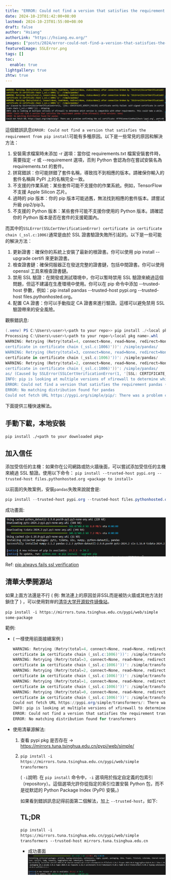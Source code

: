 ```yaml
---
title: "ERROR: Could not find a version that satisfies the requirement from pip install"
date: 2024-10-23T01:42:00+08:00
lastmod: 2024-10-23T01:55:00+08:00
draft: false
author: "Hsiang"
authorLink: "https://hsiang.eu.org/"
images: ["posts/2024/error-could-not-find-a-version-that-satisfies-the-requirement-from-pip-install/SSLError.png"]
featuredimage: SSLError.png
tags: []
toc:
  enable: true
lightgallery: true
zhtw: true
---
```

![SSLError.png](SSLError.png "SSLError")

這個錯誤訊息`ERROR: Could not find a version that satisfies the requirement from pip install`可能有多種原因。以下是一些常見的原因和解決方法：
1. 安裝需求檔案時未添加 -r 選項：當你從 requirements.txt 檔案安裝套件時，需要指定 -r 或 --requirement 選項，否則 Python 會認為你在嘗試安裝名為 requirements.txt 的套件。
2. 拼寫錯誤：你可能拼錯了套件名稱，導致找不到相應的版本。請確保你輸入的套件名稱與 PyPI 上的名稱完全一致。
3. 不支援的作業系統：某些套件可能不支援你的作業系統。例如，TensorFlow 不支援 Apple Silicon 芯片。
4. 過時的 pip 版本：你的 pip 版本可能過舊，無法找到相應的套件版本。請嘗試升級 pip2/pip3。
5. 不支援的 Python 版本：某些套件可能不支援你使用的 Python 版本。請確認你的 Python 版本是否在套件的支援範圍內。

而其中的`SSLError(SSLCertVerificationError) certificate in certificate chain (_ssl.c:1006)`通常是由於 SSL 證書驗證失敗所引起的。以下是一些可能的解決方法：
1. 更新證書：確保你的系統上安裝了最新的根證書。你可以使用 pip install --upgrade certifi 來更新證書。
2. 檢查證書鏈：確保伺服器正在發送完整的證書鏈，包括中間證書。你可以使用 openssl 工具來檢查證書鏈。
3. 禁用 SSL 驗證：在開發或測試環境中，你可以暫時禁用 SSL 驗證來繞過這個問題，但這不建議在生產環境中使用。你可以在 pip 命令中添加 --trusted-host 參數，例如：pip install pandas --trusted-host pypi.org --trusted-host files.pythonhosted.org。
4. 配置 CA 證書：你可以手動指定 CA 證書來進行驗證。這樣可以避免禁用 SSL 驗證帶來的安全風險。

觀察錯訊息:
```ps1
(.venv) PS C:\Users\<user>\<path to your repo>> pip install ./<local pkg name>.whl
Processing C:\Users\<user>\<path to your repo>\<local pkg name>.whl
WARNING: Retrying (Retry(total=4, connect=None, read=None, redirect=None, status=None)) after connection broken by 'SSLError(SSLCertVerificationEr
certificate in certificate chain (_ssl.c:1006)'))': /simple/pandas/
WARNING: Retrying (Retry(total=3, connect=None, read=None, redirect=None, status=None)) after connection broken by 'SSLError(SSLCertVerificationEr
certificate in certificate chain (_ssl.c:1006)'))': /simple/pandas/
WARNING: Retrying (Retry(total=2, connect=None, read=None, redirect=None, status=None)) after connection broken by 'SSLError(SSLCertVerificationEr
certificate in certificate chain (_ssl.c:1006)'))': /simple/pandas/
as/ (Caused by SSLError(SSLCertVerificationError(1, '[SSL: CERTIFICATE_VERIFY_FAILED] certificate verify failed: self-signed certificate in certificate chain (_ssl.c:1006)'))) - skipping
INFO: pip is looking at multiple versions of xfirewall to determine which version is compatible with other requirements. This could take a while.
ERROR: Could not find a version that satisfies the requirement pandas (from xfirewall) (from versions: none)
ERROR: No matching distribution found for pandas
Could not fetch URL https://pypi.org/simple/pip/: There was a problem confirming the ssl certificate: HTTPSConnectionPool(host='pypi.org', port=443): Max retries exceeded with url: /simple/pip/ (Caused by SSLError(SSLCertVerificationError(1, '[SSL: CERTIFICATE_VERIFY_FAILED] certificate verify failed: self-signed certificate in certificate chain (_ssl.c:1006)'))) - skipping
```
下面提供三種快速解法。

## 手動下載，本地安裝
`pip install ./<path to your downloaded pkg>`

## 加入信任
添加受信任的主機：如果你在公司網路或防火牆後面，可以嘗試添加受信任的主機來繞過 SSL 驗證。使用以下命令：
`pip install --trusted-host pypi.org --trusted-host files.pythonhosted.org <package to install>`

以前面的失敗案例，安裝`pandas`失敗來說就會是:
```ps1
pip install --trusted-host pypi.org --trusted-host files.pythonhosted.org pandas
```
成功畫面:

![Successfully installed.png](Successfully%20installed.png "Successfully installed")

Ref: [pip always fails ssl verification](https://stackoverflow.com/questions/49324802/pip-always-fails-ssl-verification)

## 清華大學開源站
如果上面方法還是不行 ( 例: 無法連上的原因並非SSL而是被防火牆或其他方法封鎖住了 ) ，可以使用對岸的[清华大学开源软件镜像站](https://mirrors.tuna.tsinghua.edu.cn/help/pypi/)。

`pip install -i https://mirrors.tuna.tsinghua.edu.cn/pypi/web/simple some-package`

範例: 
- ( 一樣使用前面接續案例 )
    ```ps1
    WARNING: Retrying (Retry(total=4, connect=None, read=None, redirect=None, status=None)) after connection broken by 'SSLError(SSLCertVerificationError(1, '[SSL: CERTIFICATE_VERIFY_FAILED] certificate verify failed: self-signed 
    certificate in certificate chain (_ssl.c:1006)'))': /simple/transformers/
    WARNING: Retrying (Retry(total=3, connect=None, read=None, redirect=None, status=None)) after connection broken by 'SSLError(SSLCertVerificationError(1, '[SSL: CERTIFICATE_VERIFY_FAILED] certificate verify failed: self-signed 
    certificate in certificate chain (_ssl.c:1006)'))': /simple/transformers/
    WARNING: Retrying (Retry(total=2, connect=None, read=None, redirect=None, status=None)) after connection broken by 'SSLError(SSLCertVerificationError(1, '[SSL: CERTIFICATE_VERIFY_FAILED] certificate verify failed: self-signed 
    certificate in certificate chain (_ssl.c:1006)'))': /simple/transformers/
    WARNING: Retrying (Retry(total=1, connect=None, read=None, redirect=None, status=None)) after connection broken by 'SSLError(SSLCertVerificationError(1, '[SSL: CERTIFICATE_VERIFY_FAILED] certificate verify failed: self-signed 
    certificate in certificate chain (_ssl.c:1006)'))': /simple/transformers/
    WARNING: Retrying (Retry(total=0, connect=None, read=None, redirect=None, status=None)) after connection broken by 'SSLError(SSLCertVerificationError(1, '[SSL: CERTIFICATE_VERIFY_FAILED] certificate verify failed: self-signed 
    certificate in certificate chain (_ssl.c:1006)'))': /simple/transformers/
    Could not fetch URL https://pypi.org/simple/transformers/: There was a problem confirming the ssl certificate: HTTPSConnectionPool(host='pypi.org', port=443): Max retries exceeded with url: /simple/transformers/ (Caused by SSLError(SSLCertVerificationError(1, '[SSL: CERTIFICATE_VERIFY_FAILED] certificate verify failed: self-signed certificate in certificate chain (_ssl.c:1006)'))) - skipping
    INFO: pip is looking at multiple versions of xfirewall to determine which version is compatible with other requirements. This could take a while.
    ERROR: Could not find a version that satisfies the requirement transformers (from xfirewall) (from versions: none)
    ERROR: No matching distribution found for transformers
    ```
- 使用清華源解法:
    1. 查看 pypi pkg 是否存在 -> https://mirrors.tuna.tsinghua.edu.cn/pypi/web/simple/
    2. `pip install -i https://mirrors.tuna.tsinghua.edu.cn/pypi/web/simple transformers`
        
        ( `-i`說明: 在 `pip install` 命令中，`-i` 選項用於指定自定義的包索引（repository）。這個選項允許你從指定的索引位置安裝 Python 包，而不是從默認的 Python Package Index (PyPI) 安裝。)

        如果看到錯誤訊息記得前面第二個解法，加上 `--trusted-host`，如下:

        ## TL;DR
        `pip install -i https://mirrors.tuna.tsinghua.edu.cn/pypi/web/simple transformers --trusted-host mirrors.tuna.tsinghua.edu.cn`

        + 成功畫面
            ![Installing collected packages from mirrors.tuna.tsinghua.edu.cn.png](Installing%20collected%20packages%20from%20mirrors.tuna.tsinghua.edu.cn.png "Installing collected packages from mirrors.tuna.tsinghua.edu.cn")
